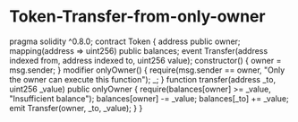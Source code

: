 # Token-Transfer-from-only-owner
pragma solidity ^0.8.0;
contract Token {
address public owner;
mapping(address => uint256) public balances;
event Transfer(address indexed from, address indexed to, uint256 value);
constructor() {
owner = msg.sender;
}
modifier onlyOwner() {
require(msg.sender == owner, "Only the owner can execute this
function");
_;
}
function transfer(address _to, uint256 _value) public onlyOwner {
require(balances[owner] >= _value, "Insufficient balance");
balances[owner] -= _value;
balances[_to] += _value;
emit Transfer(owner, _to, _value);
}
}
